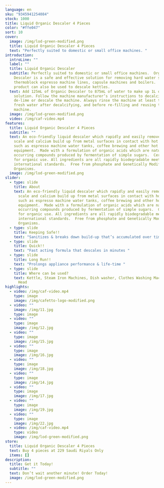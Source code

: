 ```yaml
---
language: en
sku: "9345941254084"
stock: 1000
title: Liquid Organic Descaler 4 Pieces
color: "#ffe047"
sort: 10
cover:
  image: /img/lod-green-modified.png
  title: Liquid Organic Descaler 4 Pieces
  text: "Perfectly suited to domestic or small office machines. "
introduction:
  introLine: ""
  label: ""
  title: Liquid Organic Descaler
  subtitle: Perfectly suited to domestic or small office machines.  Organic
    Descaler is a safe and effective solution for removing hard water scale from
    thermoblock espresso machine lines, capsule machines and boilers.  This
    product can also be used to descale kettles.
  text: Add 125mL of Organic Descaler to 875mL of water to make up 1L of descaling
    solution. Follow the machine manufacturer’s instructions to decalcify,
    de-lime or descale the machine. Always rinse the machine at least twice with
    fresh water after decalcifying, and before re-filling and reusing the
    machine.
  image: /img/lod-green-modified.png
  video: /img/caf-video.mp4
features:
  title: Liquid Organic Descaler 4 Pieces
  subtitle: ""
  text: An eco-friendly liquid descaler which rapidly and easily removes lime
    scale and calcium build up from metal surfaces in contact with hot water
    such as espresso machine water tanks, coffee brewing and other hot water
    equipment.  Made with a formulation of organic acids which are naturally
    occurring compounds produced by fermentation of simple sugars.  Certified
    for organic use. All ingredients are all rapidly biodegradable meeting
    international standards.  Free from phosphate and Genetically Modified
    Organisms.
  image: /img/lod-green-modified.png
slider:
  - type: slide
    title: About
    text: An eco-friendly liquid descaler which rapidly and easily removes lime
      scale and calcium build up from metal surfaces in contact with hot water
      such as espresso machine water tanks, coffee brewing and other hot water
      equipment.  Made with a formulation of organic acids which are naturally
      occurring compounds produced by fermentation of simple sugars.  Certified
      for organic use. All ingredients are all rapidly biodegradable meeting
      international standards.  Free from phosphate and Genetically Modified
      Organisms.
  - type: slide
    title: Keeping Safe!!
    text: "Sanitizes & breaks down build-up that’s accumulated over time "
  - type: slide
    title: Quick!!
    text: "Fast acting formula that descales in minutes "
  - type: slide
    title: Long Run!!
    text: "Prolongs appliance performance & life-time "
  - type: slide
    title: Where can be used?
    text: Kettle, Steam Iron Machines, Dish washer, Clothes Washing Machines, Shower
      Head
highlights:
  - video: /img/caf-video.mp4
    type: image
    image: /img/cafetto-logo-modified.png
  - video: ""
    image: /img/11.jpg
    type: image
  - video: ""
    type: image
    image: /img/12.jpg
  - video: ""
    type: image
    image: /img/15.jpg
  - video: ""
    type: image
    image: /img/16.jpg
  - video: ""
    type: image
    image: /img/18.jpg
  - video: ""
    type: image
    image: /img/14.jpg
  - video: ""
    type: image
    image: /img/17.jpg
  - video: ""
    type: image
    image: /img/19.jpg
  - video: ""
    type: image
    image: /img/22.jpg
  - video: /img/caf-video.mp4
    type: video
    image: /img/lod-green-modified.png
store:
  title: Liquid Organic Descaler 4 Pieces
  text: Buy 4 pieces at 229 Saudi Riyals Only
  items: []
description:
  title: Get it Today!
  subtitle: ""
  text: Don’t wait another minute! Order Today!
  image: /img/lod-green-modified.png
---
```

